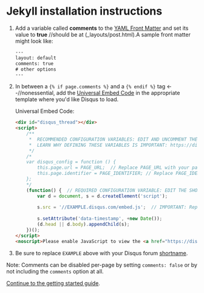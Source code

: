 # Jekyll installation instructions

1. Add a variable called **comments** to the [YAML Front Matter](https://github.com/jekyll/jekyll/wiki/YAML-Front-Matter) and set its value to **true** //should be at (_layouts/post.html).A sample front matter might look like:
    
    ```html
    ---
    layout: default
    comments: true
    # other options
    ---
    ```

2. In between a `{% if page.comments %}` and a `{% endif %}` tag <--//nonessential, add the [Universal Embed Code](https://help.disqus.com/customer/portal/articles/472097) in the appropriate template where you'd like Disqus to load. 

    Universal Embed Code:

    ```html
    <div id="disqus_thread"></div>
    <script>
        /**
         *  RECOMMENDED CONFIGURATION VARIABLES: EDIT AND UNCOMMENT THE SECTION BELOW TO INSERT DYNAMIC VALUES FROM YOUR PLATFORM OR CMS.
         *  LEARN WHY DEFINING THESE VARIABLES IS IMPORTANT: https://disqus.com/admin/universalcode/#configuration-variables
         */
        /*
        var disqus_config = function () {
            this.page.url = PAGE_URL;  // Replace PAGE_URL with your page's canonical URL variable
            this.page.identifier = PAGE_IDENTIFIER; // Replace PAGE_IDENTIFIER with your page's unique identifier variable
        };
        */
        (function() {  // REQUIRED CONFIGURATION VARIABLE: EDIT THE SHORTNAME BELOW
            var d = document, s = d.createElement('script');
            
            s.src = '//EXAMPLE.disqus.com/embed.js';  // IMPORTANT: Replace EXAMPLE with your forum shortname!
                       
            s.setAttribute('data-timestamp', +new Date());
            (d.head || d.body).appendChild(s);
        })();
    </script>
    <noscript>Please enable JavaScript to view the <a href="https://disqus.com/?ref_noscript" rel="nofollow">comments powered by Disqus.</a></noscript>
    ```

3. Be sure to replace `EXAMPLE` above with your Disqus forum [shortname](https://help.disqus.com/customer/portal/articles/466208-what-s-a-shortname-).

Note: Comments can be disabled per-page by setting `comments: false` or by not including the `comments` option at all.

[Continue to the getting started guide](https://help.disqus.com/customer/portal/articles/1264625-getting-started).
